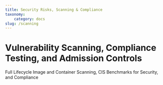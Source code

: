 ```yaml
---
title: Security Risks, Scanning & Compliance
taxonomy:
    category: docs
slug: /scanning
---
```


# Vulnerability Scanning, Compliance Testing, and Admission Controls

Full Lifecycle Image and Container Scanning, CIS Benchmarks for Security, and Compliance
